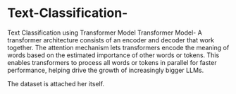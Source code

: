 # Text-Classification-
Text Classification using Transformer Model
Transformer Model- A transformer architecture consists of an encoder and decoder that work together. The attention mechanism lets transformers encode the meaning of words based on the estimated importance of other words or tokens. This enables transformers to process all words or tokens in parallel for faster performance, helping drive the growth of increasingly bigger LLMs.

The dataset is attached her itself.

